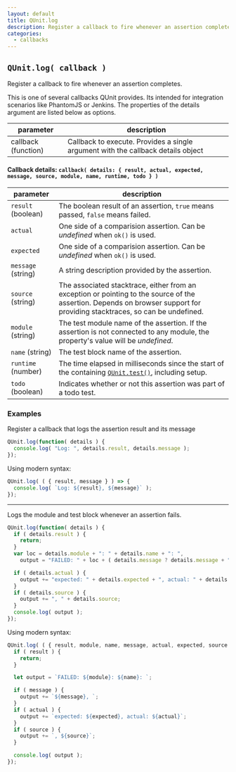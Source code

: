 ```yaml
---
layout: default
title: QUnit.log
description: Register a callback to fire whenever an assertion completes.
categories:
  - callbacks
---
```


## `QUnit.log( callback )`

Register a callback to fire whenever an assertion completes.

This is one of several callbacks QUnit provides. Its intended for integration scenarios like PhantomJS or Jenkins.
The properties of the details argument are listed below as options.

| parameter | description |
|-----------|-------------|
| callback (function) | Callback to execute. Provides a single argument with the callback details object |

#### Callback details: `callback( details: { result, actual, expected, message, source, module, name, runtime, todo } )`

| parameter | description |
|-----------|-------------|
| `result` (boolean) | The boolean result of an assertion, `true` means passed, `false` means failed. |
| `actual` | One side of a comparision assertion. Can be _undefined_ when `ok()` is used. |
| `expected` | One side of a comparision assertion. Can be _undefined_ when `ok()` is used. |
| `message` (string) | A string description provided by the assertion. |
| `source` (string) | The associated stacktrace, either from an exception or pointing to the source of the assertion. Depends on browser support for providing stacktraces, so can be undefined. |
| `module` (string) | The test module name of the assertion. If the assertion is not connected to any module, the property's value will be _undefined_. |
| `name` (string) | The test block name of the assertion. |
| `runtime` (number) | The time elapsed in milliseconds since the start of the containing [`QUnit.test()`](/QUnit/test), including setup. |
| `todo` (boolean) | Indicates whether or not this assertion was part of a todo test. |

### Examples

Register a callback that logs the assertion result and its message

```js
QUnit.log(function( details ) {
  console.log( "Log: ", details.result, details.message );
});
```

Using modern syntax:

```js
QUnit.log( ( { result, message } ) => {
  console.log( `Log: ${result}, ${message}` );
});
```

---

Logs the module and test block whenever an assertion fails.

```js
QUnit.log(function( details ) {
  if ( details.result ) {
    return;
  }
  var loc = details.module + ": " + details.name + ": ",
    output = "FAILED: " + loc + ( details.message ? details.message + ", " : "" );

  if ( details.actual ) {
    output += "expected: " + details.expected + ", actual: " + details.actual;
  }
  if ( details.source ) {
    output += ", " + details.source;
  }
  console.log( output );
});
```

Using modern syntax:

```js
QUnit.log( ( { result, module, name, message, actual, expected, source } ) => {
  if ( result ) {
    return;
  }

  let output = `FAILED: ${module}: ${name}: `;

  if ( message ) {
    output += `${message}, `;
  }
  if ( actual ) {
    output += `expected: ${expected}, actual: ${actual}`;
  }
  if ( source ) {
    output += `, ${source}`;
  }

  console.log( output );
});
```

